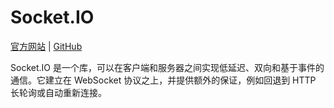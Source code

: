 # Socket.IO

[官方网站](https://socket.io/) | [GitHub](https://github.com/socketio)

Socket.IO 是一个库，可以在客户端和服务器之间实现低延迟、双向和基于事件的通信。它建立在 WebSocket 协议之上，并提供额外的保证，例如回退到 HTTP 长轮询或自动重新连接。
